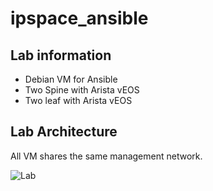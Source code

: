 # ipspace_ansible

## Lab information

* Debian VM for Ansible
* Two Spine with Arista vEOS
* Two leaf with Arista vEOS

## Lab Architecture

All VM shares the same management network.

![Lab](/01_build_the_lan/lab.png)
